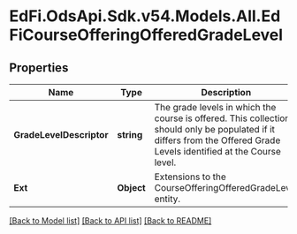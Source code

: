 # EdFi.OdsApi.Sdk.v54.Models.All.EdFiCourseOfferingOfferedGradeLevel

## Properties

Name | Type | Description | Notes
------------ | ------------- | ------------- | -------------
**GradeLevelDescriptor** | **string** | The grade levels in which the course is offered. This collection should only be populated if it differs from the Offered Grade Levels identified at the Course level. | 
**Ext** | **Object** | Extensions to the CourseOfferingOfferedGradeLevel entity. | [optional] 

[[Back to Model list]](../README.md#documentation-for-models) [[Back to API list]](../README.md#documentation-for-api-endpoints) [[Back to README]](../README.md)

